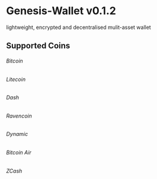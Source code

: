 Genesis-Wallet v0.1.2
=============================
lightweight, encrypted and decentralised mulit-asset wallet

Supported Coins
----------------
###### Bitcoin
###### Litecoin
###### Dash
###### Ravencoin
###### Dynamic
###### Bitcoin Air
###### ZCash
